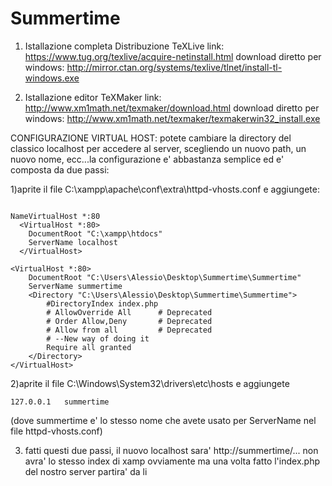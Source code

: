 # Summertime
1) Istallazione completa Distribuzione TeXLive
link: https://www.tug.org/texlive/acquire-netinstall.html
download diretto per windows: http://mirror.ctan.org/systems/texlive/tlnet/install-tl-windows.exe

2) Istallazione editor TeXMaker
link: http://www.xm1math.net/texmaker/download.html
download diretto per windows: http://www.xm1math.net/texmaker/texmakerwin32_install.exe




CONFIGURAZIONE VIRTUAL HOST: potete cambiare la directory del classico localhost per accedere al server, scegliendo un nuovo path,
un nuovo nome, ecc...la configurazione e' abbastanza semplice ed e' composta da due passi:

1)aprite il file  C:\xampp\apache\conf\extra\httpd-vhosts.conf e aggiungete:

```

NameVirtualHost *:80
  <VirtualHost *:80>
    DocumentRoot "C:\xampp\htdocs"
    ServerName localhost
  </VirtualHost>
 
<VirtualHost *:80>
    DocumentRoot "C:\Users\Alessio\Desktop\Summertime\Summertime"
    ServerName summertime
	<Directory "C:\Users\Alessio\Desktop\Summertime\Summertime">
		#DirectoryIndex index.php
        # AllowOverride All      # Deprecated
        # Order Allow,Deny       # Deprecated
        # Allow from all         # Deprecated
        # --New way of doing it
        Require all granted    
	</Directory>
</VirtualHost>  

```
2)aprite il file  C:\Windows\System32\drivers\etc\hosts   e aggiungete
```
127.0.0.1   summertime 
```
(dove summertime e' lo stesso nome che avete usato per ServerName nel file httpd-vhosts.conf)

3) fatti questi due passi, il nuovo localhost sara' http://summertime/...
non avra' lo stesso index di xamp ovviamente ma una volta fatto l'index.php del nostro server partira' da li
